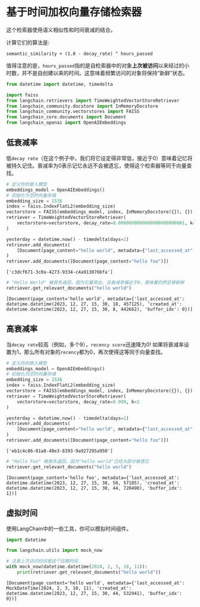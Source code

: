 # 基于时间加权向量存储检索器

这个检索器使用语义相似性和时间衰减的结合。

计算它们的算法是:

```
semantic_similarity + (1.0 - decay_rate) ^ hours_passed
```

值得注意的是，`hours_passed`指的是自检索器中的对象**上次被访问**以来经过的小时数，并不是自创建以来的时间。这意味着频繁访问的对象将保持“新鲜”状态。



```python
from datetime import datetime, timedelta

import faiss
from langchain.retrievers import TimeWeightedVectorStoreRetriever
from langchain_community.docstore import InMemoryDocstore
from langchain_community.vectorstores import FAISS
from langchain_core.documents import Document
from langchain_openai import OpenAIEmbeddings
```

## 低衰减率

低`decay rate`（在这个例子中，我们将它设定得非常低，接近于0）意味着记忆将被持久记住。衰减率为0表示记忆永远不会被遗忘，使得这个检索器等同于向量查找。



```python
# 定义你的嵌入模型
embeddings_model = OpenAIEmbeddings()
# 初始化为空的向量存储
embedding_size = 1536
index = faiss.IndexFlatL2(embedding_size)
vectorstore = FAISS(embeddings_model, index, InMemoryDocstore({}), {})
retriever = TimeWeightedVectorStoreRetriever(
    vectorstore=vectorstore, decay_rate=0.0000000000000000000000001, k=1
)
```


```python
yesterday = datetime.now() - timedelta(days=1)
retriever.add_documents(
    [Document(page_content="hello world", metadata={"last_accessed_at": yesterday})]
)
retriever.add_documents([Document(page_content="hello foo")])
```




    ['c3dcf671-3c0a-4273-9334-c4a913076bfa']




```python
# "Hello World" 被首先返回，因为它最突出，且衰减率接近于0，意味着仍然足够新鲜
retriever.get_relevant_documents("hello world")
```




    [Document(page_content='hello world', metadata={'last_accessed_at': datetime.datetime(2023, 12, 27, 15, 30, 18, 457125), 'created_at': datetime.datetime(2023, 12, 27, 15, 30, 8, 442662), 'buffer_idx': 0})]



## 高衰减率

当`decay rate`较高（例如，多个9），`recency score`迅速降为0! 如果将衰减率设置为1，那么所有对象的`recency`都为0，再次使得这等同于向量查找。



```python
# 定义你的嵌入模型
embeddings_model = OpenAIEmbeddings()
# 初始化为空的向量存储
embedding_size = 1536
index = faiss.IndexFlatL2(embedding_size)
vectorstore = FAISS(embeddings_model, index, InMemoryDocstore({}), {})
retriever = TimeWeightedVectorStoreRetriever(
    vectorstore=vectorstore, decay_rate=0.999, k=1
)
```


```python
yesterday = datetime.now() - timedelta(days=1)
retriever.add_documents(
    [Document(page_content="hello world", metadata={"last_accessed_at": yesterday})]
)
retriever.add_documents([Document(page_content="hello foo")])
```




    ['eb1c4c86-01a8-40e3-8393-9a927295a950']




```python
# "Hello Foo" 被首先返回，因为"hello world"已经大部分被遗忘
retriever.get_relevant_documents("hello world")
```




    [Document(page_content='hello foo', metadata={'last_accessed_at': datetime.datetime(2023, 12, 27, 15, 30, 50, 57185), 'created_at': datetime.datetime(2023, 12, 27, 15, 30, 44, 720490), 'buffer_idx': 1})]



## 虚拟时间

使用LangChain中的一些工具，你可以模拟时间组件。



```python
import datetime

from langchain.utils import mock_now
```


```python
# 注意上次访问时间是这个日期时间
with mock_now(datetime.datetime(2024, 2, 3, 10, 11)):
    print(retriever.get_relevant_documents("hello world"))
```

    [Document(page_content='hello world', metadata={'last_accessed_at': MockDateTime(2024, 2, 3, 10, 11), 'created_at': datetime.datetime(2023, 12, 27, 15, 30, 44, 532941), 'buffer_idx': 0})]
    


```python

```